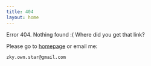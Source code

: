 ```yaml
---
title: 404
layout: home
---
```


Error 404. Nothing found :( Where did you get that link?

Please go to [homepage](/) or email me:

    zky.own.star@gmail.com
